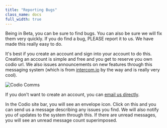 ```yaml
---
title: "Reporting Bugs"
class_name: docs
full_width: true
---
```


Being in Beta, you can be sure to find bugs. You can also be sure we will fix them very quickly. If you do find a bug, PLEASE report it to us. We have made this really easy to do.

It's best if you create an account and sign into your account to do this. Creating an account is simple and free and you get to reserve you own codio url. We also issues announcements on new features through this messaging system (which is from [intercom.io](http://intercom.io) by the way and is really very cool).

![Codio Comms](/img/docs/intercom.png)

If you don't want to create an account, you can [email us directly](mailto:ee8711023afa04b80a6b921ddb3939c1171e0f62@incoming.intercom.io).

In the Codio site bar, you will see an envelope icon. Click on this and you can send us a message describing any issues you find. We will also notify you of updates to the system through this. If there are unread messages, you will see an unread message count superimposed.
